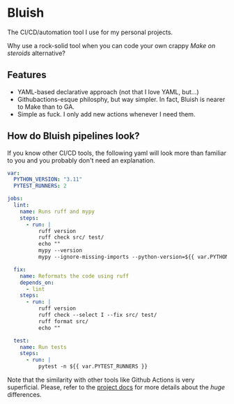 # Bluish

The CI/CD/automation tool I use for my personal projects.

Why use a rock-solid tool when you can code your own crappy _Make on steroids_ alternative?

## Features

- YAML-based declarative approach (not that I love YAML, but...)
- Githubactions-esque philosphy, but way simpler. In fact, Bluish is nearer to Make than to GA.
- Simple as fuck. I only add new actions whenever I need them.

## How do Bluish pipelines look?

If you know other CI/CD tools, the following yaml will look more than familiar to you and you probably don't need an explanation.

```yaml
var:
  PYTHON_VERSION: "3.11"
  PYTEST_RUNNERS: 2

jobs:
  lint:
    name: Runs ruff and mypy
    steps:
      - run: |
          ruff version
          ruff check src/ test/
          echo ""
          mypy --version
          mypy --ignore-missing-imports --python-version=${{ var.PYTHON_VERSION }} src/ test/

  fix:
    name: Reformats the code using ruff
    depends_on:
      - lint
    steps:
      - run: |
          ruff version
          ruff check --select I --fix src/ test/
          ruff format src/
          echo ""

  test:
    name: Run tests
    steps:
      - run: |
          pytest -n ${{ var.PYTEST_RUNNERS }}
```

Note that the similarity with other tools like Github Actions is very superficial. Please, refer to the [project docs](https://github.com/luismedel/bluish/wiki) for more details about the _huge_ differences.
